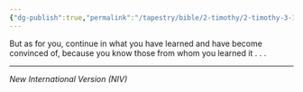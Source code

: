 ```yaml
---
{"dg-publish":true,"permalink":"/tapestry/bible/2-timothy/2-timothy-3-14/","title":"2 Timothy 3:14","hide":true,"tags":["bible-verse"],"dgHomeLink":true,"dgShowLocalGraph":true,"dgEnableSearch":true}
---
```


But as for you, continue in what you have learned and have become convinced of, because you know those from whom you learned it . . .

---
*New International Version (NIV)*